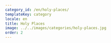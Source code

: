 ```yaml
---
category_id: /en/holy-places/
templateKey: category
locale: en
title: Holy Places
image: ../../images/categories/holy-places.jpg
order: 2
---
```

